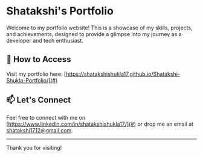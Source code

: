 # Shatakshi's Portfolio

Welcome to my portfolio website! This is a showcase of my skills, projects, and achievements, designed to provide a glimpse into my journey as a developer and tech enthusiast.

## 🚀 How to Access
Visit my portfolio here: [https://shatakshishukla17.github.io/Shatakshi-Shukla-Portfolio/](#)  

## 📫 Let's Connect
Feel free to connect with me on [https://www.linkedin.com/in/shatakshishukla17/](#) or drop me an email at [shatakshi1712@gmail.com](#).

---
Thank you for visiting!
